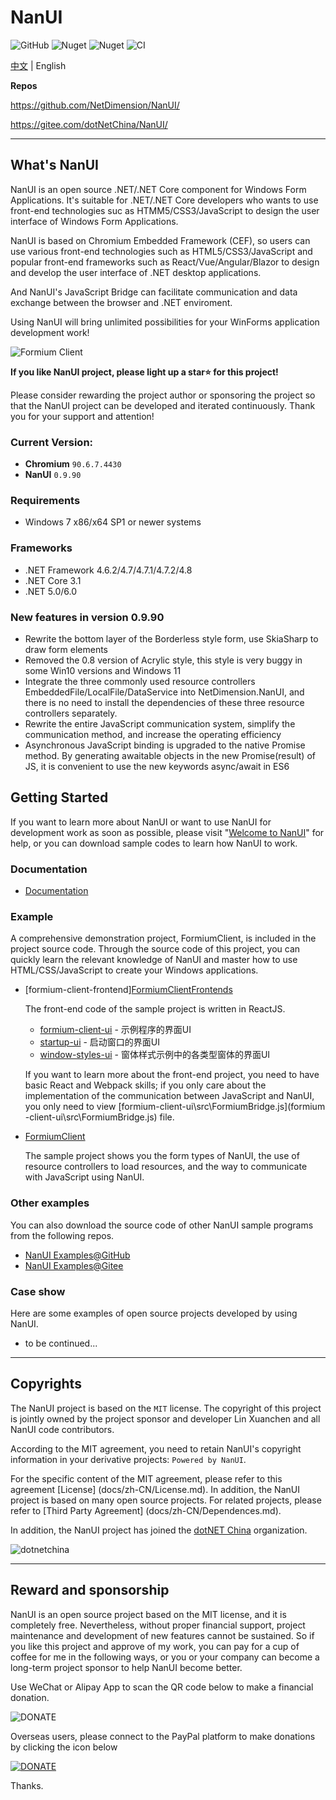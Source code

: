 # NanUI

![GitHub](https://img.shields.io/github/license/NetDimension/NanUI)
![Nuget](https://img.shields.io/nuget/dt/NetDimension.NanUI?label=NuGet)
![Nuget](https://img.shields.io/nuget/v/NetDimension.NanUI)
![CI](https://github.com/xuanchenlin/nanui/actions/workflows/main.yml/badge.svg)


[中文](README.md) | English

**Repos**

https://github.com/NetDimension/NanUI/

https://gitee.com/dotNetChina/NanUI/

---

## What's NanUI

NanUI is an open source .NET/.NET Core component for Windows Form Applications. It's suitable for .NET/.NET Core developers who wants to use front-end technologies suc as HTMM5/CSS3/JavaScript to design the user interface of Windows Form Applications.

NanUI is based on Chromium Embedded Framework (CEF), so users can use various front-end technologies such as HTML5/CSS3/JavaScript and popular front-end frameworks such as React/Vue/Angular/Blazor to design and develop the user interface of .NET desktop applications.

And NanUI's JavaScript Bridge can facilitate communication and data exchange between the browser and .NET enviroment.

Using NanUI will bring unlimited possibilities for your WinForms application development work!

![Formium Client](docs/images/formium-client-preview-zhCN.png)


**If you like NanUI project, please light up a star⭐ for this project!**

Please consider rewarding the project author or sponsoring the project so that the NanUI project can be developed and iterated continuously. Thank you for your support and attention!

### Current Version:

- **Chromium** `90.6.7.4430`
- **NanUI** `0.9.90`

### Requirements

- Windows 7 x86/x64 SP1 or newer systems

### Frameworks

- .NET Framework 4.6.2/4.7/4.7.1/4.7.2/4.8
- .NET Core 3.1
- .NET 5.0/6.0

### New features in version 0.9.90

- Rewrite the bottom layer of the Borderless style form, use SkiaSharp to draw form elements
- Removed the 0.8 version of Acrylic style, this style is very buggy in some Win10 versions and Windows 11
- Integrate the three commonly used resource controllers EmbeddedFile/LocalFile/DataService into NetDimension.NanUI, and there is no need to install the dependencies of these three resource controllers separately.
- Rewrite the entire JavaScript communication system, simplify the communication method, and increase the operating efficiency
- Asynchronous JavaScript binding is upgraded to the native Promise method. By generating awaitable objects in the new Promise(result) of JS, it is convenient to use the new keywords async/await in ES6

## Getting Started

If you want to learn more about NanUI or want to use NanUI for development work as soon as possible, please visit "[Welcome to NanUI](docs/README.en.md)" for help, or you can download sample codes to learn how NanUI to work.

### Documentation

- [Documentation](docs/documentation.md)

### Example

A comprehensive demonstration project, FormiumClient, is included in the project source code. Through the source code of this project, you can quickly learn the relevant knowledge of NanUI and master how to use HTML/CSS/JavaScript to create your Windows applications.

- [formium-client-frontend][FormiumClientFrontends](src/Demo/FormiumClientFrontends/)

   The front-end code of the sample project is written in ReactJS.

   - [formium-client-ui](src/Demo/FormiumClientFrontends/formium-client-ui) - 示例程序的界面UI
  - [startup-ui](src/Demo/FormiumClientFrontends/startup-ui) - 启动窗口的界面UI
  - [window-styles-ui](src/Demo/FormiumClientFrontends/window-styles-ui) - 窗体样式示例中的各类型窗体的界面UI

  If you want to learn more about the front-end project, you need to have basic React and Webpack skills; if you only care about the implementation of the communication between JavaScript and NanUI, you only need to view [formium-client-ui\src\FormiumBridge.js](formium -client-ui\src\FormiumBridge.js) file.

- [FormiumClient](src/Demos/FormiumClient/)

   The sample project shows you the form types of NanUI, the use of resource controllers to load resources, and the way to communicate with JavaScript using NanUI.

### Other examples

You can also download the source code of other NanUI sample programs from the following repos.

- [NanUI Examples@GitHub](https://github.com/XuanchenLin/NanUI-0.9-Examples)
- [NanUI Examples@Gitee](https://gitee.com/linxuanchen/NanUI-0.9-Examples)

### Case show

Here are some examples of open source projects developed by using NanUI.

- to be continued...

---

## Copyrights

The NanUI project is based on the `MIT` license. The copyright of this project is jointly owned by the project sponsor and developer Lin Xuanchen and all NanUI code contributors.

According to the MIT agreement, you need to retain NanUI's copyright information in your derivative projects: `Powered by NanUI`.

For the specific content of the MIT agreement, please refer to this agreement [License] (docs/zh-CN/License.md). In addition, the NanUI project is based on many open source projects. For related projects, please refer to [Third Party Agreement] (docs/zh-CN/Dependences.md).

In addition, the NanUI project has joined the [dotNET China](https://gitee.com/dotnetchina) organization.

![dotnetchina](https://gitee.com/dotnetchina/home/raw/master/assets/dotnetchina-raw.png)

---

## Reward and sponsorship

NanUI is an open source project based on the MIT license, and it is completely free. Nevertheless, without proper financial support, project maintenance and development of new features cannot be sustained. So if you like this project and approve of my work, you can pay for a cup of coffee for me in the following ways, or you or your company can become a long-term project sponsor to help NanUI become better.

Use WeChat or Alipay App to scan the QR code below to make a financial donation.

![DONATE](docs/images/qrcode.png)

Overseas users, please connect to the PayPal platform to make donations by clicking the icon below

[![DONATE](docs/images/paypal.png)](https://www.paypal.me/mrjson)

Thanks.